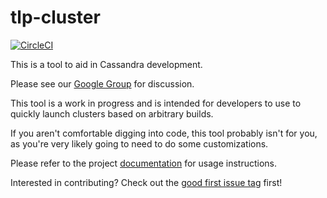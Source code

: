# tlp-cluster

[![CircleCI](https://circleci.com/gh/thelastpickle/tlp-cluster.svg?style=svg)](https://circleci.com/gh/thelastpickle/tlp-cluster)

This is a tool to aid in Cassandra development.  

Please see our [Google Group](https://groups.google.com/d/forum/tlp-dev-tools) for discussion.

This tool is a work in progress and is intended for developers to use to quickly launch clusters based on arbitrary builds.

If you aren't comfortable digging into code, this tool probably isn't for you, as you're very likely going to need to do some customizations.

Please refer to the project [documentation](http://thelastpickle.com/tlp-cluster/) for usage instructions.

Interested in contributing?  Check out the [good first issue tag](https://github.com/thelastpickle/tlp-cluster/issues?q=is%3Aissue+is%3Aopen+label%3A%22good+first+issue%22) first!

